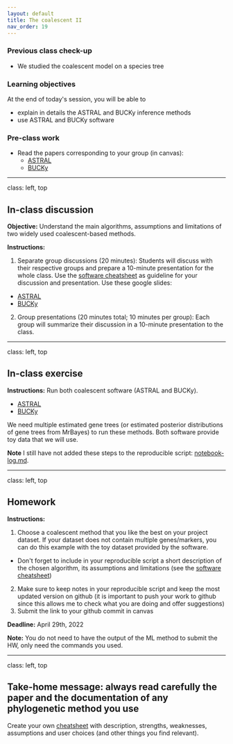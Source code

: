```yaml
---
layout: default
title: The coalescent II
nav_order: 19
---
```


### Previous class check-up
- We studied the coalescent model on a species tree

### Learning objectives

At the end of today's session, you will be able to
- explain in details the ASTRAL and BUCKy inference methods
- use ASTRAL and BUCKy software


### Pre-class work

- Read the papers corresponding to your group (in canvas):
  - [ASTRAL](https://arxiv.org/abs/1904.03826)
  - [BUCKy](https://academic.oup.com/mbe/article/24/2/412/1146040?login=true)


---
class: left, top

## In-class discussion

**Objective:** Understand the main algorithms, assumptions and limitations of two widely used coalescent-based methods.

**Instructions:**

1. Separate group discussions (20 minutes): Students will discuss with their respective groups and prepare a 10-minute presentation for the whole class. Use the [software cheatsheet](https://github.com/crsl4/phylogenetics-class/blob/master/exercises/software-cheatsheet.md) as guideline for your discussion and presentation. Use these google slides:
  - [ASTRAL](https://docs.google.com/presentation/d/1xj62t2EDm7EBEsHNQ20fQdrw5urPkdLCEQM96yFYcB0/edit?usp=sharing)
  - [BUCKy](https://docs.google.com/presentation/d/1hvjBw6S_tJgPZ5HE4RbtVwmvvp5uYDTbV3zxwgYv8eA/edit?usp=sharing)
2. Group presentations (20 minutes total; 10 minutes per group): Each group will summarize their discussion in a 10-minute presentation to the class.


---
class: left, top

## In-class exercise

**Instructions:** Run both coalescent software (ASTRAL and BUCKy). 

- [ASTRAL](https://github.com/smirarab/ASTRAL/blob/master/astral-tutorial.md)
- [BUCKy](https://pages.stat.wisc.edu/~larget/AustinWorkshop/tutorial.pdf)

We need multiple estimated gene trees (or estimated posterior distributions of gene trees from MrBayes) to run these methods.
Both software provide toy data that we will use.

**Note** I still have not added these steps to the reproducible script: [notebook-log.md](https://github.com/crsl4/phylogenetics-class/tree/master/exercises/notebook-log.md).

---
class: left, top

## Homework

**Instructions:**

1. Choose a coalescent method that you like the best on your project dataset. If your dataset does not contain multiple genes/markers, you can do this example with the toy dataset provided by the software. 
  - Don't forget to include in your reproducible script a short description of the chosen algorithm, its assumptions and limitations (see the [software cheatsheet](https://github.com/crsl4/phylogenetics-class/blob/master/exercises/software-cheatsheet.md))
2. Make sure to keep notes in your reproducible script and keep the most updated version on github (it is important to push your work to github since this allows me to check what you are doing and offer suggestions)
3. Submit the link to your github commit in canvas

**Deadline:** April 29th, 2022

**Note:** You do not need to have the output of the ML method to submit the HW, only need the commands you used.

---
class: left, top

## Take-home message: always read carefully the paper and the documentation of any phylogenetic method you use

Create your own [cheatsheet](https://github.com/crsl4/phylogenetics-class/blob/master/exercises/software-cheatsheet.md) with description, strengths, weaknesses, assumptions and user choices (and other things you find relevant).
